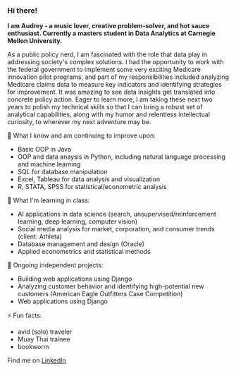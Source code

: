 ### Hi there! 

**I am Audrey - a music lover, creative problem-solver, and hot sauce enthusiast. Currently a masters student in Data Analytics at Carnegie Mellon University.** 

As a public policy nerd, I am fascinated with the role that data play in addressing society's complex solutions. I had the opportunity to work with the federal government to implement some very exciting Medicare innovation pilot programs, and part of my responsibilities included analyzing Medicare claims data to measure key indicators and identifying strategies for improvement. It was amazing to see data insights get translated into concrete policy action. Eager to learn more, I am taking these next two years to polish my technical skills so that I can bring a robust set of analytical capabilities, along with my humor and relentless intellectual curiosity, to wherever my next adventure may be. 

📑 What I know and am continuing to improve upon: 
- Basic OOP in Java
- OOP and data anaysis in Python, including natural language processing and machine learning  
- SQL for database manipulation
- Excel, Tableau for data analysis and visualization
- R, STATA, SPSS for statistical/econometric analysis 

📝 What I'm learning in class:
- AI applications in data science (search, unsupervised/reinforcement learning, deep learning, computer vision)
- Social media analysis for market, corporation, and consumer trends (client: Athleta)
- Database management and design (Oracle)
- Applied econometrics and statistical methods 

🌱 Ongoing independent projects:
- Building web applications using Django 
- Analyzing customer behavior and identifying high-potential new customers (American Eagle Outfitters Case Competition) 
- Web applications using Django 

⚡ Fun facts:
- avid (solo) traveler
- Muay Thai trainee 
- bookworm 

Find me on [LinkedIn](www.linkedin.com/in/audrey-zhang)

<!--
**aud-z/aud-z** is a ✨ _special_ ✨ repository because its `README.md` (this file) appears on your GitHub profile.

Here are some ideas to get you started:

- 🔭 I’m currently working on ...
- 🌱 I’m currently learning ...
- 👯 I’m looking to collaborate on ...
- 🤔 I’m looking for help with ...
- 💬 Ask me about ...
- 📫 How to reach me: ...
- 😄 Pronouns: ...
- ⚡ Fun fact: ...
-->
